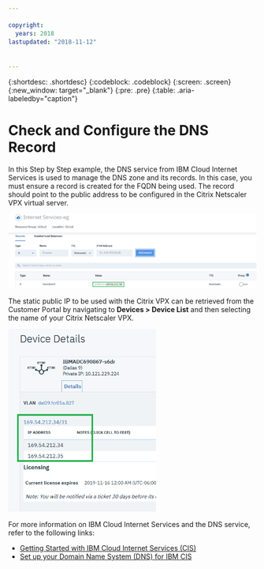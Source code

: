 ```yaml
---

copyright:
  years: 2018
lastupdated: "2018-11-12"


---
```


{:shortdesc: .shortdesc}
{:codeblock: .codeblock}
{:screen: .screen}
{:new_window: target="_blank"}
{:pre: .pre}
{:table: .aria-labeledby="caption"}

# Check and Configure the DNS Record
In this Step by Step example, the DNS service from IBM Cloud Internet Services is used to manage the DNS zone and its records. In this case, you must ensure a record is created for the FQDN being used. The record should point to the public address to be configured in the Citrix Netscaler VPX virtual server.

<img src="images/12-add-record.png" alt="drawing" style="width: 700px;"/>

The static public IP to be used with the Citrix VPX can be retrieved from the Customer Portal by navigating to **Devices > Device List** and then selecting the name of your Citrix Netscaler VPX.

<img src="images/13-check-ip.png" alt="drawing" style="width: 300px;"/>

For more information on IBM Cloud Internet Services and the DNS service, refer to the following links:

* [Getting Started with IBM Cloud Internet Services (CIS)
](../../infrastructure/cis/getting-started.html#getting-started-with-ibm-cloud-internet-services-cis-)
* [Set up your Domain Name System (DNS) for IBM CIS
](../../infrastructure/cis/dns.html#set-up-your-domain-name-system-dns-for-ibm-cis)

